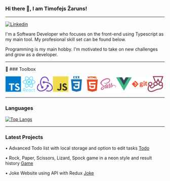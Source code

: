 ### Hi there 👋, I am Timofejs Žaruns!
---
[![Linkedin](https://img.shields.io/badge/LinkedIn-0077B5?style=for-the-badge&logo=linkedin&logoColor=white)](https://www.linkedin.com/in/timofejs-zaruns/)

I'm a Software Developer who focuses on the front-end using Typescript as my main tool. My profesional skill set can be found below.

Programming is my main hobby. I'm motivated to take on new challenges and grow as a developer.

---

🧰 ### Toolbox

<img src="https://github.com/devicons/devicon/blob/master/icons/typescript/typescript-original.svg" height="50" width="50"/><img src="https://github.com/devicons/devicon/blob/master/icons/react/react-original-wordmark.svg" height="50" width="50"/><img src="https://github.com/devicons/devicon/blob/master/icons/redux/redux-original.svg" height="50" width="50"/><img src="https://github.com/devicons/devicon/blob/master/icons/javascript/javascript-original.svg" height="50" width="50"/><img src="https://github.com/devicons/devicon/blob/master/icons/css3/css3-plain-wordmark.svg" height="50" width="50"/><img src="https://github.com/devicons/devicon/blob/master/icons/html5/html5-plain-wordmark.svg" height="50" width="50"/><img src="https://github.com/devicons/devicon/blob/master/icons/sass/sass-original.svg" height="50" width="50"/><img src="https://github.com/devicons/devicon/blob/master/icons/vuejs/vuejs-original.svg" height="50" width="50"/><img src="https://github.com/devicons/devicon/blob/master/icons/git/git-plain-wordmark.svg" height="50" width="50"/><img src="https://github.com/devicons/devicon/blob/master/icons/jest/jest-plain.svg" height="50" width="50"/>

---
### Languages

[![Top Langs](https://github-readme-stats.vercel.app/api/top-langs/?username=Tim-Zaruns&layout=compact)](https://github.com/anuraghazra/github-readme-stats)

---

### Latest Projects

• Advanced Todo list with local storage and option to edit tasks <a href="https://github.com/Tim-Zaruns/TodoLis">Todo</a>

• Rock, Paper, Scissors, Lizard, Spock game in a neon style and result history <a href="https://github.com/Tim-Zaruns/Game">Game</a>

• Joke Website using API with Redux <a href="https://github.com/Tim-Zaruns/Joke">Joke</a>
